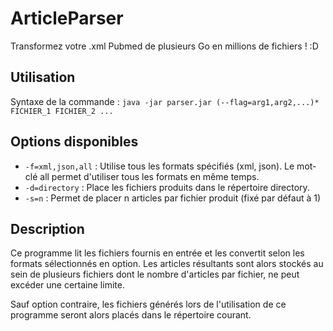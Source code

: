 # ArticleParser
Transformez votre .xml Pubmed de plusieurs Go en millions de fichiers ! :D

## Utilisation
Syntaxe de la commande :
```java -jar parser.jar (--flag=arg1,arg2,...)* FICHIER_1 FICHIER_2 ...```

## Options disponibles
- ```-f=xml,json,all``` : Utilise tous les formats spécifiés (xml, json). Le mot-clé all permet d'utiliser tous les formats en même temps.
- ```-d=directory``` : Place les fichiers produits dans le répertoire directory.
- ```-s=n``` : Permet de placer n articles par fichier produit (fixé par défaut à 1)

## Description
Ce programme lit les fichiers fournis en entrée et les convertit selon
les formats sélectionnés en option.
Les articles résultants sont alors stockés au sein de plusieurs fichiers dont
le nombre d'articles par fichier, ne peut excéder une certaine limite.

Sauf option contraire, les fichiers générés lors de l'utilisation de ce programme 
seront alors placés dans le répertoire courant.

